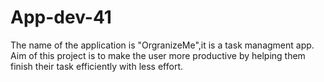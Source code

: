 # App-dev-41
The name of the application is "OrgranizeMe",it is a task managment app.
Aim of this project is to make the user more productive by helping them finish their task efficiently with less effort.



